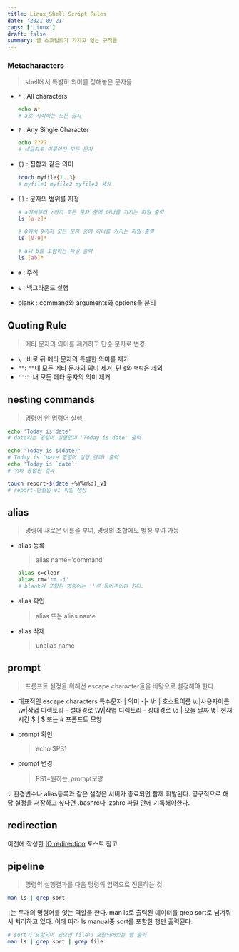 ```yaml
---
title: Linux_Shell Script Rules
date: '2021-09-21'
tags: ['Linux']
draft: false
summary: 쉘 스크립트가 가지고 있는 규칙들
---
```


### Metacharacters

> shell에서 특별히 의미를 정해놓은 문자들

- `*` : All characters

  ```bash
  echo a*
  # a로 시작하는 모든 글자
  ```

- `?` : Any Single Character

  ```bash
  echo ????
  # 네글자로 이루어진 모든 문자
  ```

- `{}` : 집합과 같은 의미

  ```bash
  touch myfile{1..3}
  # myfile1 myfile2 myfile3 생성
  ```

- `[]` : 문자의 범위를 지정

  ```bash
  # a에서부터 z까지 모든 문자 중에 하나를 가지는 파일 출력
  ls [a-z]*

  # 0에서 9까지 모든 문자 중에 하나를 가지는 파일 출력
  ls [0-9]*

  # a와 b를 포함하는 파일 출력
  ls [ab]*
  ```

- `#` : 주석

- `&` : 백그라운드 실행

- blank : command와 arguments와 options을 분리

## Quoting Rule

> 메타 문자의 의미를 제거하고 단순 문자로 변경

- `\` : 바로 뒤 메타 문자의 특별한 의미를 제거
- `""`: `""`내 모든 메타 문자의 의미 제거, 단 `$`와 `백틱`은 제외
- `''`:`''`내 모든 메타 문자의 의미 제거

## nesting commands

> 명령어 안 명령어 실행

```bash
echo 'Today is date'
# date라는 명령어 실행없이 'Today is date' 출력

echo 'Today is $(date)'
# Today is (date 명령어 실행 결과) 출력
echo 'Today is `date`'
# 위와 동일한 결과

touch report-$(date +%Y%m%d)_v1
# report-년월일_v1 파일 생성
```

## alias

> 명령에 새로운 이름을 부여, 명령의 조합에도 별칭 부여 가능

- alias 등록

  > alias name='command'

  ```bash
  alias c=clear
  alias rm='rm -i'
  # blank가 포함된 명령어는 ''로 묶어주어야 한다.
  ```

- alias 확인

  > alias 또는 alias name

- alias 삭제
  > unalias name

## prompt

> 프롬프트 설정을 위해선 escape character들을 바탕으로 설정해야 한다.

- 대표적인 escape characters
  특수문자 | 의미
  -|-
  \h | 호스트이름
  \u|사용자이름
  \w|작업 디렉토리 - 절대경로
  \W|작업 디렉토리 - 상대경로
  \d | 오늘 날짜
  \t | 현재 시간
  \$ | $ 또는 # 프롬프트 모양

- prompt 확인

  > echo $PS1

- prompt 변경
  > PS1=원하는\_prompt모양

💡 환경변수나 alias등록과 같은 설정은 서버가 종료되면 함께 휘발된다. 영구적으로 해당 설정을 저장하고 싶다면 .bashrc나 .zshrc 파일 안에 기록해야한다.

## redirection

이전에 작성한 [IO redirection](https://chaeinp.vercel.app/blog/Linux/03_IO%20redirection) 포스트 참고

## pipeline

> 명령의 실행결과를 다음 명령의 입력으로 전달하는 것

```bash
man ls | grep sort
```

`|`는 두개의 명령어를 잇는 역할을 한다. man ls로 출력된 데이터를 grep sort로 넘겨줘서 처리하고 있다. 이에 따라 ls manual중 sort를 포함한 행만 출력된다.

```bash
# sort가 포함되어 있으면 file이 포함되어있는 행 출력
man ls | grep sort | grep file
```
